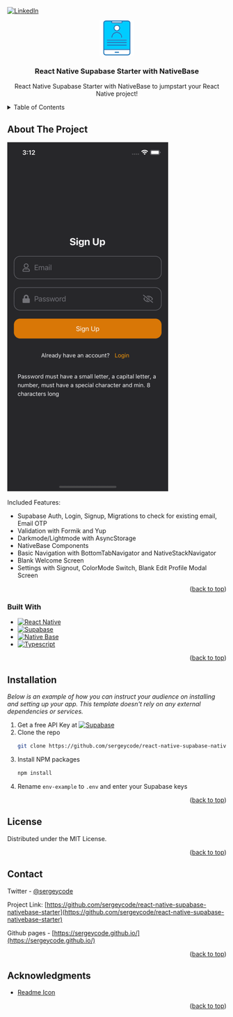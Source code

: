[![LinkedIn][linkedin-shield]][linkedin-url]

<div align="center">
  <a href="https://github.com/sergeycode/react-native-supabase-nativebase-starter">
    <img src="images/logo.png" alt="Logo" width="80" height="80">
  </a>

  <h3 align="center">React Native Supabase Starter with NativeBase</h3>

  <p align="center">
    React Native Supabase Starter with NativeBase to jumpstart your React Native project!
  </p>
</div>

<!-- TABLE OF CONTENTS -->
<details>
  <summary>Table of Contents</summary>
  <ol>
    <li>
      <a href="#about-the-project">About The Project</a>
      <ul>
        <li><a href="#built-with">Built With</a></li>
      </ul>
    </li>
    <li>
      <a href="#installation">Installation</a>
    </li>
    <li><a href="#license">License</a></li>
    <li><a href="#contact">Contact</a></li>
    <li><a href="#acknowledgments">Acknowledgments</a></li>
  </ol>
</details>

<!-- ABOUT THE PROJECT -->

## About The Project

[![Screenshot][product-screenshot]](https://sergeycode.github.io/)

Included Features:

- Supabase Auth, Login, Signup, Migrations to check for existing email, Email OTP
- Validation with Formik and Yup
- Darkmode/Lightmode with AsyncStorage
- NativeBase Components
- Basic Navigation with BottomTabNavigator and NativeStackNavigator
- Blank Welcome Screen
- Settings with Signout, ColorMode Switch, Blank Edit Profile Modal Screen

<p align="right">(<a href="#readme-top">back to top</a>)</p>

### Built With

- [![React Native][react-native]][react-native-url]
- [![Supabase][supabase]][supabase-url]
- [![Native Base][native-base]][nativebase-url]
- [![Typescript][typescript]][typescript-url]

<p align="right">(<a href="#readme-top">back to top</a>)</p>

<!-- GETTING STARTED -->

## Installation

_Below is an example of how you can instruct your audience on installing and setting up your app. This template doesn't rely on any external dependencies or services._

1. Get a free API Key at [![Supabase][supabase]][supabase-url]
2. Clone the repo
   ```sh
   git clone https://github.com/sergeycode/react-native-supabase-nativebase-starter
   ```
3. Install NPM packages
   ```sh
   npm install
   ```
4. Rename `env-example` to `.env` and enter your Supabase keys

<p align="right">(<a href="#readme-top">back to top</a>)</p>

<!-- LICENSE -->

## License

Distributed under the MIT License.

<p align="right">(<a href="#readme-top">back to top</a>)</p>

<!-- CONTACT -->

## Contact

Twitter - [@sergeycode](https://twitter.com/sergeycode)

Project Link: [https://github.com/sergeycode/react-native-supabase-nativebase-starter](https://github.com/sergeycode/react-native-supabase-nativebase-starter)

Github pages - [https://sergeycode.github.io/](https://sergeycode.github.io/)

<p align="right">(<a href="#readme-top">back to top</a>)</p>

<!-- ACKNOWLEDGMENTS -->

## Acknowledgments

- [Readme Icon](https://www.flaticon.com/free-icons/enrollment)

<p align="right">(<a href="#readme-top">back to top</a>)</p>

<!-- MARKDOWN LINKS & IMAGES -->
<!-- https://www.markdownguide.org/basic-syntax/#reference-style-links -->

[react-url]: https://reactjs.org/
[react-native-url]: https://reactnative.dev/
[typescript-url]: https://www.typescriptlang.org/
[nativebase-url]: https://nativebase.io/
[supabase-url]: https://supabase.com/
[linkedin-shield]: https://img.shields.io/badge/-LinkedIn-black.svg?style=for-the-badge&logo=linkedin&colorB=555
[linkedin-url]: https://linkedin.com/in/sergeyovcharenko
[product-screenshot]: images/screenshot.png
[react.js]: https://img.shields.io/badge/React-20232A?style=for-the-badge&logo=react&logoColor=61DAFB
[react-native]: https://img.shields.io/badge/react_native-%2320232a.svg?style=for-the-badge&logo=react&logoColor=%2361DAFB
[supabase]: https://shields.io/badge/supabase-black?logo=supabase&style=for-the-badge
[native-base]: https://img.shields.io/badge/react_native-%2320232a.svg?style=for-the-badge&logo=github&logoColor=%2361DAFB
[typescript]: https://img.shields.io/badge/typescript-%23007ACC.svg?style=for-the-badge&logo=typescript&logoColor=white
